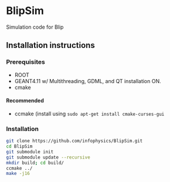 # BlipSim
Simulation code for Blip


## Installation instructions

### Prerequisites
- ROOT
- GEANT4.11 w/ Multithreading, GDML, and QT installation ON.
- cmake

#### Recommended
- ccmake (install using `sudo apt-get install cmake-curses-gui`

### Installation
```bash
git clone https://github.com/infophysics/BlipSim.git
cd BlipSim
git submodule init
git submodule update --recursive
mkdir build; cd build/
ccmake ../
make -j16
